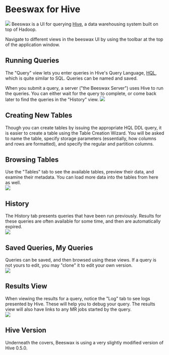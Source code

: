 Beeswax for Hive
================
<a target="Beeswax"><img src="/beeswax/static/art/icon_huge.png" class="help-logo"/></a>
Beeswax is a UI for querying [Hive](http://wiki.apache.org/hadoop/Hive), a 
data warehousing system built on top of Hadoop.  

Navigate to different views in the beeswax UI by using the toolbar at the top of the application window.

Running Queries
---------------
The "Query" view lets you enter queries in Hive's Query Language, 
[HQL](http://wiki.apache.org/hadoop/Hive/LanguageManual), which
is quite similar to SQL.  Queries can be named and saved.

When you submit a query, a server ("the Beeswax Server") uses
Hive to run the queries.  You can either wait for the query
to complete, or come back later to find the queries
in the "History" view.
<img src="/beeswax/static/help/images/new_query.gif"/>

Creating New Tables
-------------------
Though you can create tables by issuing the appropriate
HQL DDL query, it is easier to create a table using 
the Table Creation Wizard.  You will be asked to name
the table, specify storage parameters (essentially,
how columns and rows are formatted), and specify
the regular and partition columns.

Browsing Tables
---------------
Use the "Tables" tab to see the available tables, preview
their data, and examine their metadata.  You can load
more data into the tables from here as well.  
<img src="/beeswax/static/help/images/table_info.gif"/>

History
-------
The History tab presents queries that have been run
previously.  Results for these queries are often
available for some time, and then are automatically
expired.  
<img src="/beeswax/static/help/images/query_history.gif"/>

Saved Queries, My Queries
-------------------------
Queries can be saved, and then browsed using
these views.  If a query is not yours to edit,
you may "clone" it to edit your own version.  
<img src="/beeswax/static/help/images/saved_queries.gif"/>


Results View
------------
When viewing the results for a query,
notice the "Log" tab to see logs presented
by Hive.  These will help you to debug 
your query.  The results view will also have
links to any MR jobs started by the query.  
<img src="/beeswax/static/help/images/query_results.gif"/>

Hive Version
------------
Underneath the covers, Beeswax is using a very slightly
modified version of Hive 0.5.0.

